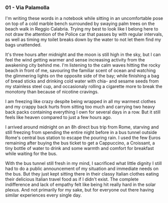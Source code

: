 ### 01 - Via Palamolla
I'm writing these words in a notebook while sitting in an uncomfortable pose on top of a cold marble bench surrounded by swaying palm trees on the beach walk in Reggio Calabria. Trying my best to look like I belong here to not draw the attention of the Police car that passes by with regular intervals, as well as timing my toilet breaks down by the water to not let them find my bags unattended.

It's three hours after midnight and the moon is still high in the sky, but I can feel the wind getting warmer and sense increasing activity from the awakening city behind me. I'm listening to the calm waves hitting the rocky beach in front of me, savouring the familiar scent of ocean and watching the glimmering lights on the opposite side of the bay; while finishing a bag of bread sticks and drinking cold water with chia- and sesame seeds from my stainless steel cup, and occasionaly rolling a cigarette more to break the monotony than because of nicotine cravings.

I am freezing like crazy despite being wrapped in all my warmest clothes and my crappy back hurts from sitting too much and carrying two heavy back packs containing everything I own for several days in a row. But it still feels like heaven compared to just a few hours ago.

I arrived around midnight on an 8h direct bus trip from Rome, starving and still freezing from spending the entire night before in a bus tunnel outside Rome's central bus station to escape the pouring rain. I used the few Euros remaining after buying the bus ticket to get a Cappuccino, a Croissant, a tiny bottle of water to drink and some warmth and comfort for breakfast while waiting for the bus.

With the bus tunnel still fresh in my mind, I sacrificed what little dignity I still had to do a public announcement of my situation and immediate needs on the bus. But they just kept sitting there in their classy Italian clothes eating their delicious Italian travel food as if I didn't exist. The complete indifference and lack of empathy felt like being hit really hard in the solar plexus. And not primarily for my sake, but for everyone out there having similar experiences every single day.